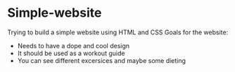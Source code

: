 # Simple-website
Trying to build a simple website using HTML and CSS
Goals for the website:
- Needs to have a dope and cool design
- It should be used as a workout guide
- You can see different excersices and maybe some dieting
